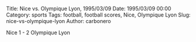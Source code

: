 Title: Nice vs. Olympique Lyon, 1995/03/09
Date: 1995/03/09 00:00
Category: sports
Tags: football, football scores, Nice, Olympique Lyon
Slug: nice-vs-olympique-lyon
Author: carbonero


Nice 1 - 2 Olympique Lyon
